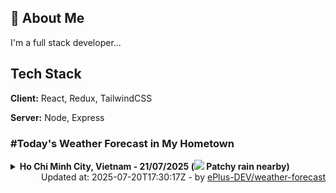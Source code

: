 ## 🚀 About Me
I'm a full stack developer...


## Tech Stack

**Client:** React, Redux, TailwindCSS

**Server:** Node, Express

### #Today's Weather Forecast in My Hometown



<details>
    <summary><b>Ho Chi Minh City, Vietnam - 21/07/2025 (<img src="https://cdn.weatherapi.com/weather/64x64/day/176.png" /> Patchy rain nearby)</b>
    </summary>

    
<table>
    <tr>
        <th>Hour</th>
        <td>00:00</td><td>01:00</td><td>02:00</td><td>03:00</td><td>04:00</td><td>05:00</td><td>06:00</td><td>07:00</td><td>08:00</td><td>09:00</td><td>10:00</td><td>11:00</td><td>12:00</td><td>13:00</td><td>14:00</td><td>15:00</td><td>16:00</td><td>17:00</td><td>18:00</td><td>19:00</td><td>20:00</td><td>21:00</td><td>22:00</td><td>23:00</td>
    </tr>
    <tr>
        <th>Weather</th>
        <td><img src="https://cdn.weatherapi.com/weather/64x64/night/353.png"></img></td><td><img src="https://cdn.weatherapi.com/weather/64x64/night/119.png"></img></td><td><img src="https://cdn.weatherapi.com/weather/64x64/night/122.png"></img></td><td><img src="https://cdn.weatherapi.com/weather/64x64/night/176.png"></img></td><td><img src="https://cdn.weatherapi.com/weather/64x64/night/176.png"></img></td><td><img src="https://cdn.weatherapi.com/weather/64x64/night/122.png"></img></td><td><img src="https://cdn.weatherapi.com/weather/64x64/day/119.png"></img></td><td><img src="https://cdn.weatherapi.com/weather/64x64/day/119.png"></img></td><td><img src="https://cdn.weatherapi.com/weather/64x64/day/116.png"></img></td><td><img src="https://cdn.weatherapi.com/weather/64x64/day/119.png"></img></td><td><img src="https://cdn.weatherapi.com/weather/64x64/day/176.png"></img></td><td><img src="https://cdn.weatherapi.com/weather/64x64/day/263.png"></img></td><td><img src="https://cdn.weatherapi.com/weather/64x64/day/353.png"></img></td><td><img src="https://cdn.weatherapi.com/weather/64x64/day/353.png"></img></td><td><img src="https://cdn.weatherapi.com/weather/64x64/day/353.png"></img></td><td><img src="https://cdn.weatherapi.com/weather/64x64/day/353.png"></img></td><td><img src="https://cdn.weatherapi.com/weather/64x64/day/353.png"></img></td><td><img src="https://cdn.weatherapi.com/weather/64x64/day/176.png"></img></td><td><img src="https://cdn.weatherapi.com/weather/64x64/day/113.png"></img></td><td><img src="https://cdn.weatherapi.com/weather/64x64/night/113.png"></img></td><td><img src="https://cdn.weatherapi.com/weather/64x64/night/116.png"></img></td><td><img src="https://cdn.weatherapi.com/weather/64x64/night/116.png"></img></td><td><img src="https://cdn.weatherapi.com/weather/64x64/night/119.png"></img></td><td><img src="https://cdn.weatherapi.com/weather/64x64/night/119.png"></img></td>
    </tr>
    <tr>
        <th>Condition</th>
        <td width="200px">Light rain shower</td><td width="200px">Cloudy </td><td width="200px">Overcast </td><td width="200px">Patchy rain nearby</td><td width="200px">Patchy rain nearby</td><td width="200px">Overcast </td><td width="200px">Cloudy </td><td width="200px">Cloudy </td><td width="200px">Partly Cloudy </td><td width="200px">Cloudy </td><td width="200px">Patchy rain nearby</td><td width="200px">Patchy light drizzle</td><td width="200px">Light rain shower</td><td width="200px">Light rain shower</td><td width="200px">Light rain shower</td><td width="200px">Light rain shower</td><td width="200px">Light rain shower</td><td width="200px">Patchy rain nearby</td><td width="200px">Sunny</td><td width="200px">Clear </td><td width="200px">Partly Cloudy </td><td width="200px">Partly Cloudy </td><td width="200px">Cloudy </td><td width="200px">Cloudy </td>
    </tr>
    <tr>
        <th>Temperature</th>
        <td>25.9 °C</td><td>25.2 °C</td><td>25.6 °C</td><td>25.5 °C</td><td>25.5 °C</td><td>25.5 °C</td><td>25.4 °C</td><td>25.8 °C</td><td>26.4 °C</td><td>26.8 °C</td><td>27.3 °C</td><td>29.5 °C</td><td>30.3 °C</td><td>29.8 °C</td><td>31 °C</td><td>29.5 °C</td><td>29.6 °C</td><td>29.4 °C</td><td>28.2 °C</td><td>27.5 °C</td><td>27.2 °C</td><td>27.1 °C</td><td>26.8 °C</td><td>26.4 °C</td>
    </tr>
    <tr>
        <th>Wind</th>
        <td>18.4 kph</td><td>17.3 kph</td><td>15.1 kph</td><td>14.8 kph</td><td>14.4 kph</td><td>13.3 kph</td><td>11.9 kph</td><td>9.7 kph</td><td>11.2 kph</td><td>13.3 kph</td><td>16.2 kph</td><td>25.2 kph</td><td>27.4 kph</td><td>26.6 kph</td><td>28.1 kph</td><td>23.8 kph</td><td>24.5 kph</td><td>24.5 kph</td><td>22 kph</td><td>20.9 kph</td><td>20.5 kph</td><td>20.5 kph</td><td>16.6 kph</td><td>14 kph</td>
    </tr>
</table>

</details>

<div align="right">
    Updated at: 2025-07-20T17:30:17Z - by <a target="_blank"
        href="https://github.com/ePlus-DEV/weather-forecast">ePlus-DEV/weather-forecast</a>
</div>